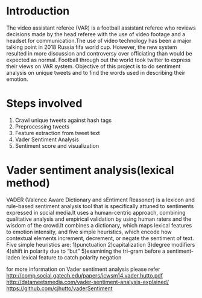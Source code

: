 # Introduction
The video assistant referee (VAR) is a football assistant referee who reviews decisions made by the head referee with the use of video footage and a headset for communication.The use of video technology has been a major talking point in 2018 Russia fifa world cup. However, the new system resulted in more discussion and controversy over officiating than would be expected as normal. Football through out the world took twitter to express their views on VAR system. Objective of this project is to do sentiment analysis on unique tweets and to find the words used in describing their emotion.

# Steps involved
1) Crawl unique tweets against hash tags
2) Preprocessing tweets
3) Feature extraction from tweet text
4) Vader Sentiment Analysis
5) Sentiment score and visualization

# Vader sentiment analysis(lexical method)
VADER (Valence Aware Dictionary and sEntiment Reasoner) is a lexicon and rule-based sentiment analysis tool that is specifically attuned to sentiments expressed in social media.It uses a human-centric approach, combining qualitative analysis and empirical validation by using human raters and the wisdom of the crowd.It combines a dictionary, which maps lexical features to emotion intensity, and five simple heuristics, which encode how contextual elements increment, decrement, or negate the sentiment of text.
  Five simple heuristics are:
  1)punctuation
  2)capitalization
  3)degree modifiers
  4)shift in polarity due to “but”
  5)examining the tri-gram before a sentiment-laden lexical feature to catch polarity negation
  
 for more information on Vader sentiment analysis please refer 
 http://comp.social.gatech.edu/papers/icwsm14.vader.hutto.pdf
 http://datameetsmedia.com/vader-sentiment-analysis-explained/
 https://github.com/cjhutto/vaderSentiment
